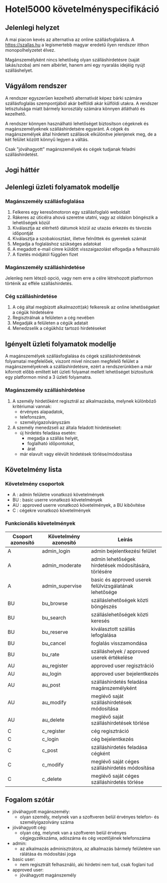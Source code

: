 # Hotel5000 követelményspecifikáció

## **Jelenlegi helyzet**
A mai piacon kevés az alternatíva az online szállásfoglalásra. A https://szallas.hu a legismertebb magyar eredetű ilyen rendszer itthon monopolhelyzetet élvez. 

Magánszemélyként nincs lehetőség olyan szálláshirdetésre (saját lakás/szoba) ami nem albérlet, hanem ami egy nyaralás idejéig nyújt szálláshelyet. 

## **Vágyálom rendszer**
A rendszer egyszerűen kezelhető alternatívát képez bárki számára szállásfoglalás szempontjából akár belföldi akár külföldi utakra. A rendszer letisztulsága miatt bármely korosztály számára könnyen átlátható és kezelhető.  

A rendszer könnyen használható lehetőséget biztosítson cégeknek és magánszemélyeknek szálláshirdetsére egyaránt. A cégek és magánszemélyek által hirdetett szállások elkülönítve jelenjenek meg, de a két felület között könnyű legyen a váltás. 

Csak "jóváhagyott" magánszemélyek és cégek tudjanak feladni szálláshirdetést.

## **Jogi háttér**

## **Jelenlegi üzleti folyamatok modellje**
### Magánszemély szállásfoglalása
1. Felkeres egy keresőmotoron egy szállásfoglaló weboldalt
2. Rákeres az úticélra ahová szeretne utatni, vagy az oldalon böngészik a lehetőségek közül
3. Kiválasztja az elérhető dátumok közül az utazás érkezés és távozás időpontját
4. Kiválasztja a szobakiosztást, illetve felnőttek és gyerekek számát
5. Megadja a foglaláshoz szükséges adatokat
6. A megadott e-mail címre küldött visszaigazolást elfogadja a felhasználó
7. A fizetés módjától függően fizet
 
### Magánszemély szálláshirdetése
Jelenleg nem létező opció, vagy nem erre a célre létrehozott platformon történik az efféle szálláshirdetés.

### Cég szálláshirdetése
1. A cég által megbízott alkalmazott(ak) felkeresik az online lehetőségeket a cégük hirdetésére
2. Regisztrálnak a felületen a cég nevében
3. Megadják a felületen a cégük adatait
4. Menedzselik a cégükhöz tartozó hirdetéseket

## **Igényelt üzleti folyamatok modellje**
A magánszemélyek szállásfoglalása és cégek szálláshirdetésének folyamatai megfelelőek, viszont mivel nincsen megfelelő felület a magánszemélyeknek a szálláshirdetésre, ezért a rendszerünkben a már kiforrott előbb említett két üzleti folyamat mellett lehetőséget biztosítunk egy platformon mind a 3 üzleti folyamatra.

### Magánszemély szálláshirdetése
1. A személy hirdetőként regisztrál az alkalmazásba, melynek különböző kritériumai vannak:
   - érvényes alapadatok,
   - telefonszám,
   - személyigazolványszám
2. A személy menedzseli az általa feladott hirdetéseket:
   - új hirdetés feladása esetén:
     - megadja a szállás helyét,
     - foglalható időpontokat,
     - árat
   - már elavult vagy elévült hirdetések törlése/módosítása  
## **Követelmény lista**
### Követelmény csoportok
- A : admin felületre vonatkozó követelmények
- BU : basic userre vonatkozó követelmények
- AU : approved userre vonatkozó követelmények, a BU kibővítése
- C : cégekre vonatkozó követelmények

### Funkcionális követelmények
Csoport azonosító | Követelmény azonosító | Leírás
----------|---------|-----
A| admin_login | admin bejelentkezési felület
A| admin_moderate | admin lehetőségek hirdetések módosítására, törlésére
A| admin_supervise | basic és approved userek felülvizsgálatának lehetősége
BU| bu_browse | szálláslehetőségek közti böngészés
BU| bu_search | szálláslehetőségek közti keresés
BU| bu_reserve | kiválasztott szállás lefoglalása
BU| bu_cancel | foglalás visszamondása
BU| bu_rate | szálláshelyek / approved userek értékelése
AU| au_register | approved user regisztráció
AU| au_login | approved user bejelentkezés
AU| au_post | szálláshirdetés feladása magánszemélyként
AU| au_modify | meglévő saját szálláshirdetések módosítása
AU| au_delete | meglévő saját szálláshirdetések törlése
C| c_register | cég regisztráció
C| c_login | cég bejelentkezés
C| c_post | szálláshirdetés feladása cégként
C| c_modify | meglévő saját céges szálláshirdetés módosítása
C| c_delete | meglévő saját céges szálláshirdetés törlése

## **Fogalom szótár**
- jóváhagyott magánszemély: 
  - olyan személy, melynek van a szoftveren belül érvényes telefon- és személyigazolvány száma
- jóváhagyott cég:
  - olyan cég, melynek van a szoftveren belül érvényes cégjegyzékszáma, adószáma és cég vezetőjének telefonszáma
- admin:
  - az alkalmazás adminisztrátora, az alkalmazás bármely felületére van rálátása és módosítási joga
- basic user: 
  - nem regisztrált felhasználó, aki hirdetni nem tud, csak foglani tud
- approved user: 
  - jóváhagyott magánszemély